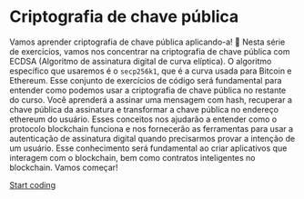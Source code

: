 # Criptografia de chave pública

Vamos aprender criptografia de chave pública aplicando-a! 💪
Nesta série de exercícios, vamos nos concentrar na criptografia de chave pública com ECDSA (Algoritmo de assinatura digital de curva elíptica). O algoritmo específico que usaremos é o `secp256k1`, que é a curva usada para Bitcoin e Ethereum. Esse conjunto de exercícios de código será fundamental para entender como podemos usar a criptografia de chave pública no restante do curso. Você aprenderá a assinar uma mensagem com hash, recuperar a chave pública da assinatura e transformar a chave pública no endereço ethereum do usuário.
Esses conceitos nos ajudarão a entender como o protocolo blockchain funciona e nos fornecerão as ferramentas para usar a autenticação de assinatura digital quando precisarmos provar a intenção de um usuário. Esse conhecimento será fundamental ao criar aplicativos que interagem com o blockchain, bem como contratos inteligentes no blockchain.
Vamos começar!

[Start coding](./01-Hash_Message)
